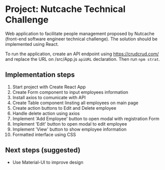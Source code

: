 # Project: Nutcache Technical Challenge
Web application to facilitate people management proposed by Nutcache (front-end software engineer technical challenge). The solution should be implemented using React.

To run the application, create an API endpoint using https://crudcrud.com/ and replace the URL on /src/App.js `apiURL` declaration. Then run `npm strat`.

## Implementation steps

1. Start project with Create React App
2. Create Form component to input employees information
3. Install axios to comunicate with API
4. Create Table component linsting all employees on main page
5. Create action buttons to Edit and Delete employee
6. Handle delete action using axios
7. Implement 'Add Employee' button to open modal with registration Form
8. Implement 'Edit' button to open modal to edit employee
9. Implement 'View' button to show employee information 
10. Formatted interface using CSS

## Next steps (suggested)

- Use Material-UI to improve design